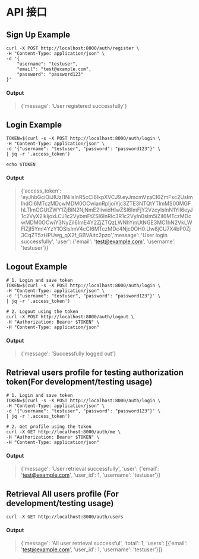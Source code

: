 # API 接口


## Sign Up Example
```
curl -X POST http://localhost:8000/auth/register \
-H "Content-Type: application/json" \
-d '{
    "username": "testuser",
    "email": "test@example.com",
    "password": "password123"
}'
```

#### Output
> {'message': 'User registered successfully'}


## Login Example
```
TOKEN=$(curl -s -X POST http://localhost:8000/auth/login \
-H "Content-Type: application/json" \
-d '{"username": "testuser", "password": "password123"}' \
| jq -r '.access_token')

echo $TOKEN
```

#### Output
> {'access_token': 'eyJhbGciOiJIUzI1NiIsInR5cCI6IkpXVCJ9.eyJmcmVzaCI6ZmFsc2UsImlhdCI6MTczMDcwMDM0OCwianRpIjoiYjc3ZTE3NTQtYTlmMS00MGFhLTlmOGUtZWY1ZjBiN2NjNmE2IiwidHlwZSI6ImFjY2VzcyIsInN1YiI6eyJ1c2VyX2lkIjoxLCJ1c2VybmFtZSI6InRlc3R1c2VyIn0sIm5iZiI6MTczMDcwMDM0OCwiY3NyZiI6ImE4Y2ZjZTQzLWNhYmUtNGE3MC1hN2VkLWFlZjI5YmI4YzY1OSIsImV4cCI6MTczMDc4Njc0OH0.Uw8jCU7X4bP0Zj3CqZT5zHPUwg_qX2f_GBVAitc2pzo','message': 'User login successfully', 'user': {'email': 'test@example.com', 'username': 'testuser'}}


## Logout Example
```
# 1. Login and save token
TOKEN=$(curl -s -X POST http://localhost:8000/auth/login \
-H "Content-Type: application/json" \
-d '{"username": "testuser", "password": "password123"}' \
| jq -r '.access_token')

# 2. Logout using the token
curl -X POST http://localhost:8000/auth/logout \
-H "Authorization: Bearer $TOKEN" \
-H "Content-Type: application/json"
```

#### Output
> {'message': 'Successfully logged out'}

## Retrieval users profile for testing authorization token(For development/testing usage)
```
# 1. Login and save token
TOKEN=$(curl -s -X POST http://localhost:8000/auth/login \
-H "Content-Type: application/json" \
-d '{"username": "testuser", "password": "password123"}' \
| jq -r '.access_token')

# 2. Get profile using the token
curl -X GET http://localhost:8000/auth/me \
-H "Authorization: Bearer $TOKEN" \
-H "Content-Type: application/json"
```
#### Output
> {'message': 'User retrieval successfully', 'user': {'email': 'test@example.com', 'user_id': 1, 'username': 'testuser'}}



## Retrieval All users profile (For development/testing usage)
```
curl -X GET http://localhost:8000/auth/users
```
#### Output
> {'message': 'All user retrieval successful', 'total': 1, 'users': [{'email': 'test@example.com', 'user_id': 1, 'username': 'testuser'}]}
